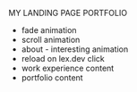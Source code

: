 MY LANDING PAGE
PORTFOLIO

- fade animation
- scroll animation
- about - interesting animation
- reload on lex.dev click
- work experience content
- portfolio content
